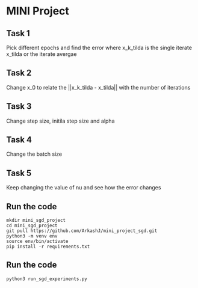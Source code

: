 # MINI Project

## Task 1
Pick different epochs and find the error where x_k_tilda is the single iterate x_tilda or the iterate avergae

## Task 2
Change x_0 to relate the ||x_k_tilda - x_tilda|| with the number of iterations

## Task 3
Change step size, initila step size and alpha

## Task 4
Change the batch size

## Task 5
Keep changing the value of nu and see how the error changes

## Run the code
```
mkdir mini_sgd_project
cd mini_sgd_project
git pull https://github.com/ArkashJ/mini_project_sgd.git
python3 -m venv env
source env/bin/activate
pip install -r requirements.txt
```

## Run the code
```
python3 run_sgd_experiments.py
```
